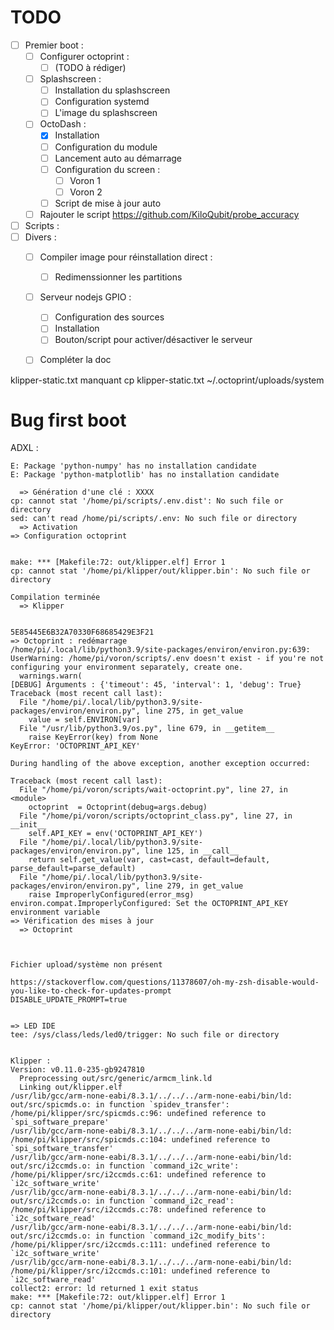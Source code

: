 TODO
====

* [ ] Premier boot :
    * [ ] Configurer octoprint :
        * [ ] (TODO à rédiger)
    * [ ] Splashscreen :
        * [ ] Installation du splashscreen
        * [ ] Configuration systemd
        * [ ] L'image du splashscreen
    * [ ] OctoDash :
        * [X] Installation
        * [ ] Configuration du module
        * [ ] Lancement auto au démarrage
        * [ ] Configuration du screen :
            * [ ] Voron 1
            * [ ] Voron 2
        * [ ] Script de mise à jour auto
    * [ ] Rajouter le script https://github.com/KiloQubit/probe_accuracy
* [ ] Scripts :
* [ ] Divers :
    * [ ] Compiler image pour réinstallation direct :
        * [ ] Redimenssionner les partitions
    * [ ] Serveur nodejs GPIO :
        * [ ] Configuration des sources
        * [ ] Installation
        * [ ] Bouton/script pour activer/désactiver le serveur
    * [ ] Compléter la doc


klipper-static.txt manquant
cp klipper-static.txt ~/.octoprint/uploads/system

Bug first boot
==============

ADXL :
```
E: Package 'python-numpy' has no installation candidate
E: Package 'python-matplotlib' has no installation candidate
```

```
  => Génération d'une clé : XXXX
cp: cannot stat '/home/pi/scripts/.env.dist': No such file or directory
sed: can't read /home/pi/scripts/.env: No such file or directory
  => Activation
=> Configuration octoprint


make: *** [Makefile:72: out/klipper.elf] Error 1
cp: cannot stat '/home/pi/klipper/out/klipper.bin': No such file or directory

Compilation terminée
  => Klipper


5E85445E6B32A70330F68685429E3F21
=> Octoprint : redémarrage
/home/pi/.local/lib/python3.9/site-packages/environ/environ.py:639: UserWarning: /home/pi/voron/scripts/.env doesn't exist - if you're not configuring your environment separately, create one.
  warnings.warn(
[DEBUG] Arguments : {'timeout': 45, 'interval': 1, 'debug': True}
Traceback (most recent call last):
  File "/home/pi/.local/lib/python3.9/site-packages/environ/environ.py", line 275, in get_value
    value = self.ENVIRON[var]
  File "/usr/lib/python3.9/os.py", line 679, in __getitem__
    raise KeyError(key) from None
KeyError: 'OCTOPRINT_API_KEY'

During handling of the above exception, another exception occurred:

Traceback (most recent call last):
  File "/home/pi/voron/scripts/wait-octoprint.py", line 27, in <module>
    octoprint  = Octoprint(debug=args.debug)
  File "/home/pi/voron/scripts/octoprint_class.py", line 27, in __init__
    self.API_KEY = env('OCTOPRINT_API_KEY')
  File "/home/pi/.local/lib/python3.9/site-packages/environ/environ.py", line 125, in __call__
    return self.get_value(var, cast=cast, default=default, parse_default=parse_default)
  File "/home/pi/.local/lib/python3.9/site-packages/environ/environ.py", line 279, in get_value
    raise ImproperlyConfigured(error_msg)
environ.compat.ImproperlyConfigured: Set the OCTOPRINT_API_KEY environment variable
=> Vérification des mises à jour
  => Octoprint



Fichier upload/système non présent

https://stackoverflow.com/questions/11378607/oh-my-zsh-disable-would-you-like-to-check-for-updates-prompt
DISABLE_UPDATE_PROMPT=true


=> LED IDE
tee: /sys/class/leds/led0/trigger: No such file or directory


Klipper :
Version: v0.11.0-235-gb9247810
  Preprocessing out/src/generic/armcm_link.ld
  Linking out/klipper.elf
/usr/lib/gcc/arm-none-eabi/8.3.1/../../../arm-none-eabi/bin/ld: out/src/spicmds.o: in function `spidev_transfer':
/home/pi/klipper/src/spicmds.c:96: undefined reference to `spi_software_prepare'
/usr/lib/gcc/arm-none-eabi/8.3.1/../../../arm-none-eabi/bin/ld: /home/pi/klipper/src/spicmds.c:104: undefined reference to `spi_software_transfer'
/usr/lib/gcc/arm-none-eabi/8.3.1/../../../arm-none-eabi/bin/ld: out/src/i2ccmds.o: in function `command_i2c_write':
/home/pi/klipper/src/i2ccmds.c:61: undefined reference to `i2c_software_write'
/usr/lib/gcc/arm-none-eabi/8.3.1/../../../arm-none-eabi/bin/ld: out/src/i2ccmds.o: in function `command_i2c_read':
/home/pi/klipper/src/i2ccmds.c:78: undefined reference to `i2c_software_read'
/usr/lib/gcc/arm-none-eabi/8.3.1/../../../arm-none-eabi/bin/ld: out/src/i2ccmds.o: in function `command_i2c_modify_bits':
/home/pi/klipper/src/i2ccmds.c:111: undefined reference to `i2c_software_write'
/usr/lib/gcc/arm-none-eabi/8.3.1/../../../arm-none-eabi/bin/ld: /home/pi/klipper/src/i2ccmds.c:101: undefined reference to `i2c_software_read'
collect2: error: ld returned 1 exit status
make: *** [Makefile:72: out/klipper.elf] Error 1
cp: cannot stat '/home/pi/klipper/out/klipper.bin': No such file or directory
